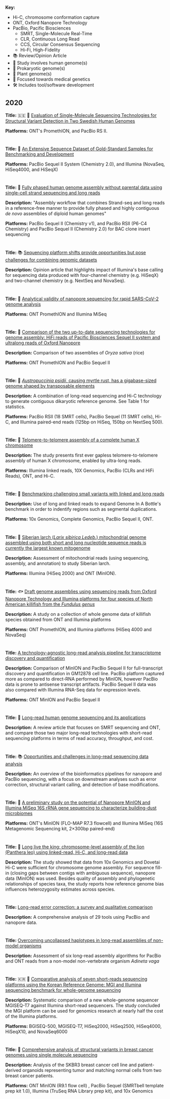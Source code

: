 **Key:**
  - Hi-C, chromosome conformation capture
  - ONT, Oxford Nanopore Technology
  - PacBio, Pacific Biosciences
    - SMRT, Single-Molecule Real-Time
    - CLR, Continuous Long Read
    - CCS, Circular Consensus Sequencing
    - Hi-Fi, High-Fidelity
  - 📚 Review/Opinion Article
  - 🧬 Study involves human genome(s)
  - 🦠 Prokaryotic genome(s)
  - 🌱 Plant genome(s)
  - 💉 Focused towards medical genetics
  - 🛠 Includes tool/software development

## 2020

**Title:** 🇸🇪 🧬 [Evaluation of Single-Molecule Sequencing Technologies for Structural Variant Detection in Two Swedish Human Genomes](https://www.mdpi.com/2073-4425/11/12/1444)

**Platforms:** ONT's PromethION, and PacBio RS II.

#

**Title:** 🧬 [An Extensive Sequence Dataset of Gold-Standard Samples for Benchmarking and Development](https://www.biorxiv.org/content/10.1101/2020.12.11.422022v1)

**Platforms:**  PacBio Sequel II System (Chemistry 2.0), and Illumina (NovaSeq, HiSeq4000, and HiSeqX)

#

**Title:** 🧬 [Fully phased human genome assembly without parental data using single-cell strand sequencing and long reads](https://www.nature.com/articles/s41587-020-0719-5)

**Description:** "Assembly workflow that combines Strand-seq and long reads in a reference-free manner to provide fully phased and highly contiguous *de novo* assemblies of diploid human genomes"

**Platforms:** PacBio Sequel II (Chemistry v1), and PacBio  RSII  (P6-C4 Chemistry) and PacBio Sequel II (Chemistry 2.0) for BAC clone insert sequencing

#

**Title:** 📚 [Sequencing platform shifts provide opportunities but pose challenges for combining genomic datasets](https://onlinelibrary.wiley.com/doi/10.1111/1755-0998.13309)

**Description:** Opinion article that highlights impact of Illumina's base calling for sequencing data produced with four-channel chemistry (e.g. HiSeqX) and two-channel chemistry (e.g. NextSeq and NovaSeq).

#

**Title:** 🦠 [Analytical validity of nanopore sequencing for rapid SARS-CoV-2 genome analysis](https://www.nature.com/articles/s41467-020-20075-6)

**Platforms:** ONT PromethION and Illumina MiSeq

#

**Title:** 🌱 [Comparison of the two up-to-date sequencing technologies for genome assembly: HiFi reads of Pacific Biosciences Sequel II system and ultralong reads of Oxford Nanopore](https://academic.oup.com/gigascience/article/9/12/giaa123/6034784)

**Description:** Comparison of two assemblies of *Oryza sativa* (rice)

**Platforms:** ONT PromethION and PacBio Sequel II

#

**Title:** 🌱 [*Austropuccinia psidii*, causing myrtle  rust,  has a gigabase-sized genome shaped by transposable elements](https://academic.oup.com/g3journal/advance-article/doi/10.1093/g3journal/jkaa015/6007476) 

**Description:** A combination of long-read sequencing and Hi-C technology to generate contiguous dikaryotic reference genome. See Table 1 for statistics.

**Platforms:** PacBio  RSII (18  SMRT cells), PacBio Sequel (11 SMRT cells), Hi-C, and Illumina  paired-end  reads  (125bp  on  HiSeq, 150bp on NextSeq 500).

#

**Title:** 🧬 [Telomere-to-telomere assembly of a complete human X chromosome](https://www.nature.com/articles/s41586-020-2547-7)

**Description:** The study presents first ever gapless telomere-to-telomere assembly of human X chromosome, enabled by ultra-long reads.

**Platforms:** Illumina linked reads, 10X Genomics, PacBio (CLRs and HiFi Reads), ONT, and Hi-C.

#

**Title:** 🧬 [Benchmarking challenging small variants with linked and long reads](https://www.biorxiv.org/content/10.1101/2020.07.24.212712v1)

**Description:** Use of long and linked reads to expand Genome In A Bottle's benchmark in order to indentify regions such as segmental duplications.

**Platforms:** 10x Genomics, Complete Genomics, PacBio Sequel II, ONT.

#

**Title:** 🌱 [Siberian larch (*Larix sibirica Ledeb.*) mitochondrial genome assembled using both short and long nucleotide sequence reads is currently the largest known mitogenome](https://bmcgenomics.biomedcentral.com/articles/10.1186/s12864-020-07061-4)

**Description:** Assessment of mitochondrial reads (using sequencing, assembly, and annotation) to study Siberian larch.

**Platforms:** Illumina (HiSeq 2000) and ONT (MinION).

#

**Title:** 🐟 [Draft genome assemblies using sequencing reads from Oxford Nanopore Technology and Illumina platforms for four species of North American killifish from the *Fundulus genus*](http://dx.doi.org/10.1093/gigascience/giaa067)

**Description:** A study on a collection of whole genome data of killifish species obtained from ONT and Illumina platforms

**Platforms:** ONT PromethION, and Illumina platforms (HiSeq 4000 and NovaSeq)

#

**Title:** [A technology-agnostic long-read analysis pipeline for transcriptome discovery and quantification](https://www.biorxiv.org/content/10.1101/672931v2) 

**Description:** Comparison of MinION and PacBio Sequel II for full-transcript discovery and quantification in GM12878 cell line. PacBio platform captured more as compared to direct-RNA performed by MinION, however PacBio data is prone to antisense transcript artifacts. PacBio Sequel II data was also compared with Illumina RNA-Seq data for expression levels.

**Platforms:** ONT MinION and PacBio Sequel II

#

**Title:** 🧬 [Long-read human genome sequencing and its applications](https://www.nature.com/articles/s41576-020-0236-x)

**Description:** A review article that focuses on SMRT sequencing and ONT, and compare those two major long-read technologies with short-read sequencing platforms in terms of read accuracy, throughput, and cost.

#

**Title:** 📚 [Opportunities and challenges in long-read sequencing data analysis](https://genomebiology.biomedcentral.com/articles/10.1186/s13059-020-1935-5)

**Description:** An overview of the bioinformatics pipelines for nanopore and PacBio sequencing, with a focus on downstream analyses such as error correction, structural variant calling, and detection of base modifications.

#

**Title:** 🦠 [A preliminary study on the potential of Nanopore MinION and Illumina MiSeq 16S rRNA gene sequencing to characterize building-dust microbiomes](https://www.nature.com/articles/s41598-020-59771-0)

**Platforms:** ONT's MinION (FLO-MAP R7.3 flowcell) and Illumina MiSeq (16S Metagenomic Sequencing kit, 2×300bp paired-end) 

#

**Title:** 🦁 [Long live the king: chromosome-level assembly of the lion (Panthera leo) using linked-read, Hi-C, and long-read data](https://bmcbiol.biomedcentral.com/articles/10.1186/s12915-019-0734-5)

**Description:** The study showed that data from 10x Genomics and Dovetai Hi-C were sufficient for chromosome genome assembly. For sequence fill-in (closing gaps between contigs with ambiguous sequence), nanopore data (MinION) was used. Besides quality of assembly and phylogenetic relationships of species taxa, the study reports how reference genome bias influences heterozygosity estimates across species.

#

**Title:** [Long-read error correction: a survey and qualitative comparison](https://www.biorxiv.org/content/10.1101/2020.03.06.977975v3)

**Description:** A comprehensive analysis of 29 tools using PacBio and nanopore data.

#

**Title:** [Overcoming uncollapsed haplotypes in long-read assemblies of non-model organisms](https://bmcbioinformatics.biomedcentral.com/articles/10.1186/s12859-021-04118-3)

**Description:** Assessment of six long-read assembly algorithms for PacBio and ONT reads from a non-model non-vertebrate organism *Adineta vaga*

#

**Title:** 🇰🇷 🧬 [Comparative analysis of seven short-reads sequencing platforms using the Korean Reference Genome: MGI and Illumina sequencing benchmark for whole-genome sequencing](https://academic.oup.com/gigascience/article/10/3/giab014/6168811)

**Description:** Systematic comparison of a new whole-genome sequencer MGISEQ-T7 against Illumina short-read sequencers. The study concluded the MGI platform can be used for genomics research at nearly half the cost of the Illumina platforms.

**Platforms:** BGISEQ-500, MGISEQ-T7, HiSeq2000, HiSeq2500, HiSeq4000, HiSeqX10, and NovaSeq6000

#

**Title:** 🧬 [Comprehensive analysis of structural variants in breast cancer genomes using
single molecule sequencing](https://genome.cshlp.org/content/30/9/1258)

**Description:** Analysis of the SKBR3 breast cancer cell line and patient-derived organoids representing tumor and matching normal cells from two breast cancer
patients.

**Platforms:** ONT MinION (R9.1 flow cell) , PacBio Sequel (SMRTbell template prep kit 1.0), Illumina (TruSeq RNA Library prep kit), and 10x Genomics

